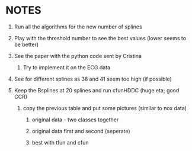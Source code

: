 # **NOTES**

1. Run all the algorithms for the new number of splines

2. Play with the threshold number to see the best values (lower seems to be better)

3. See the paper with the python code sent by Cristina
   
   1. Try to implement it on the ECG data

4. See for different splines as 38 and 41 seem too high (if possible) 

5. Keep the Bsplines at 20 splines and run cfunHDDC (huge eta; good CCR)
   
   1. copy the previous table and put some pictures (similar to nox data)
      
      1. original data - two classes together
      
      2. original data first and second (seperate)
      
      3. best with tfun and cfun

    
